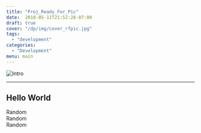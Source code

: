 ```yaml
---
title: "Proj_Ready_For_Pic"
date:  2018-05-11T21:52:28-07:00
draft: true
cover: "/dp/img/cover_rfpic.jpg"
tags:
  - "development"
categories:
  - "Development"
menu: main
---
```

![Intro](../img/cover_rfpic.jpg)

---

## Hello World

Random
<br>
Random
<br>
Random

